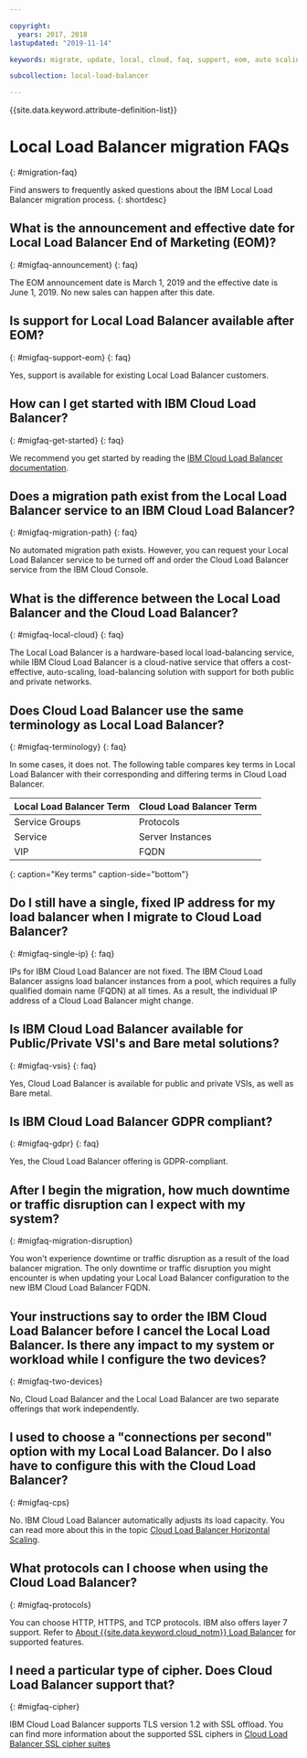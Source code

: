 ```yaml
---

copyright:
  years: 2017, 2018
lastupdated: "2019-11-14"

keywords: migrate, update, local, cloud, faq, support, eom, auto scaling, vip, fqdn, service group, vsi, bare metal, migrating, disruption, scaling, protocol, TLS, version

subcollection: local-load-balancer

---
```


{{site.data.keyword.attribute-definition-list}}

# Local Load Balancer migration FAQs
{: #migration-faq}

Find answers to frequently asked questions about the IBM Local Load Balancer migration process.
{: shortdesc}

## What is the announcement and effective date for Local Load Balancer End of Marketing (EOM)?
{: #migfaq-announcement}
{: faq}

The EOM announcement date is March 1, 2019 and the effective date is June 1, 2019. No new sales can happen after this date.

## Is support for Local Load Balancer available after EOM?
{: #migfaq-support-eom}
{: faq}

Yes, support is available for existing Local Load Balancer customers.

## How can I get started with IBM Cloud Load Balancer?
{: #migfaq-get-started}
{: faq}

We recommend you get started by reading the [IBM Cloud Load Balancer documentation](/docs/loadbalancer-service?topic=loadbalancer-service-getting-started).

## Does a migration path exist from the Local Load Balancer service to an IBM Cloud Load Balancer?
{: #migfaq-migration-path}
{: faq}

No automated migration path exists. However, you can request your Local Load Balancer service to be turned off and order the Cloud Load Balancer service from the IBM Cloud Console.

## What is the difference between the Local Load Balancer and the Cloud Load Balancer?
{: #migfaq-local-cloud}
{: faq}

The Local Load Balancer is a hardware-based local load-balancing service, while IBM Cloud Load Balancer is a cloud-native service that offers a cost-effective, auto-scaling, load-balancing solution with support for both public and private networks.

## Does Cloud Load Balancer use the same terminology as Local Load Balancer?
{: #migfaq-terminology}
{: faq}

In some cases, it does not. The following table compares key terms in Local Load Balancer with their corresponding and differing terms in Cloud Load Balancer.

| Local Load Balancer Term  | Cloud Load Balancer Term |
| ------------- | ------------- |
| Service Groups | Protocols |
| Service | Server Instances |
| VIP | FQDN |
{: caption="Key terms" caption-side="bottom"}

## Do I still have a single, fixed IP address for my load balancer when I migrate to Cloud Load Balancer?
{: #migfaq-single-ip}
{: faq}

IPs for IBM Cloud Load Balancer are not fixed. The IBM Cloud Load Balancer assigns load balancer instances from a pool, which requires a fully qualified domain name (FQDN) at all times. As a result, the individual IP address of a Cloud Load Balancer might change.

## Is IBM Cloud Load Balancer available for Public/Private VSI's and Bare metal solutions?
{: #migfaq-vsis}
{: faq}

Yes, Cloud Load Balancer is available for public and private VSIs, as well as Bare metal.

## Is IBM Cloud Load Balancer GDPR compliant?
{: #migfaq-gdpr}
{: faq}

Yes, the Cloud Load Balancer offering is GDPR-compliant.

## After I begin the migration, how much downtime or traffic disruption can I expect with my system?
{: #migfaq-migration-disruption}

You won't experience downtime or traffic disruption as a result of the load balancer migration. The only downtime or traffic disruption you might encounter is when updating your Local Load Balancer configuration to the new IBM Cloud Load Balancer FQDN.

## Your instructions say to order the IBM Cloud Load Balancer before I cancel the Local Load Balancer. Is there any impact to my system or workload while I configure the two devices?
{: #migfaq-two-devices}

No, Cloud Load Balancer and the Local Load Balancer are two separate offerings that work independently.

## I used to choose a "connections per second" option with my Local Load Balancer. Do I also have to configure this with the Cloud Load Balancer?
{: #migfaq-cps}

No. IBM Cloud Load Balancer automatically adjusts its load capacity. You can read more about this in the topic [Cloud Load Balancer Horizontal Scaling](/docs/loadbalancer-service?topic=loadbalancer-service-ibm-cloud-load-balancer-basics#horizontal-scaling).

## What protocols can I choose when using the Cloud Load Balancer?
{: #migfaq-protocols}

You can choose HTTP, HTTPS, and TCP protocols. IBM also offers layer 7 support. Refer to [About {{site.data.keyword.cloud_notm}} Load Balancer](/docs/loadbalancer-service?topic=loadbalancer-service-about-ibm-cloud-load-balancer) for supported features.

## I need a particular type of cipher. Does Cloud Load Balancer support that?
{: #migfaq-cipher}

IBM Cloud Load Balancer supports TLS version 1.2 with SSL offload. You can find more information about the supported SSL ciphers in [Cloud Load Balancer SSL cipher suites](/docs/loadbalancer-service?topic=loadbalancer-service-ssl-offload-with-ibm-cloud-load-balancer#ssl-cipher-suites)
